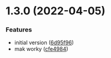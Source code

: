 # 1.3.0 (2022-04-05)


### Features

* initial version ([6d95f96](https://github.com/cdotyone/github-set-readme-version/commit/6d95f96c43d7b3adcde2a59a2f6b10dc91249714))
* mak worky ([cfe4984](https://github.com/cdotyone/github-set-readme-version/commit/cfe4984a5d562a674589bc51f9d25a4543b21789))



